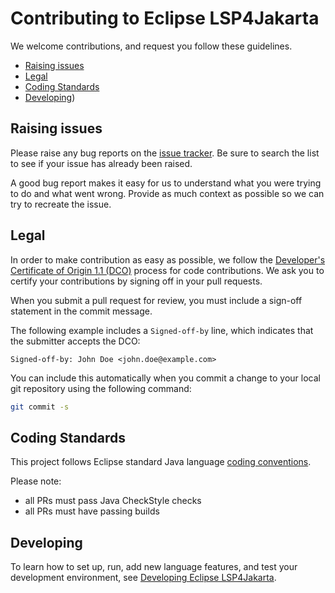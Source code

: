# Contributing to Eclipse LSP4Jakarta

We welcome contributions, and request you follow these guidelines.

 - [Raising issues](#raising-issues)
 - [Legal](#legal)
 - [Coding Standards](#coding-standards)
 - [Developing](#developing))


## Raising issues

Please raise any bug reports on the [issue tracker](https://github.com/eclipse/lsp4jakarta/issues). Be sure to search the list to see if your issue has already been raised.

A good bug report makes it easy for us to understand what you were trying to do and what went wrong. Provide as much context as possible so we can try to recreate the issue.

## Legal

In order to make contribution as easy as possible, we follow the [Developer's Certificate of Origin 1.1 (DCO)](https://developercertificate.org/) process for code contributions. We ask you to certify your contributions by signing off in your pull requests.

When you submit a pull request for review, you
must include a sign-off statement in the commit message.

The following example includes a `Signed-off-by` line, which indicates that the
submitter accepts the DCO:

```text
Signed-off-by: John Doe <john.doe@example.com>
```

You can include this automatically when you commit a change to your
local git repository using the following command:

```bash
git commit -s
```

## Coding Standards

This project follows Eclipse standard Java language [coding conventions](https://wiki.eclipse.org/Coding_Conventions).

Please note:
 - all PRs must pass Java CheckStyle checks
 - all PRs must have passing builds

 ## Developing

 To learn how to set up, run, add new language features, and test your development environment, see [Developing Eclipse LSP4Jakarta](./DEVELOPING.md).